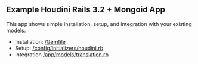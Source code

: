 ## Example Houdini Rails 3.2 + Mongoid App

This app shows simple installation, setup, and integration with your existing models:

* Installation: [/Gemfile](https://github.com/chrisconley/houdini-rails-32/blob/master/Gemfile)
* Setup: [/config/initializers/houdini.rb](https://github.com/chrisconley/houdini-rails-32/blob/master/config/initializers/houdini.rb)
* Integration [/app/models/translation.rb](https://github.com/chrisconley/houdini-rails-32/blob/master/app/models/translation.rb)
